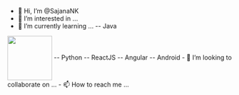- 👋 Hi, I’m @SajanaNK
- 👀 I’m interested in ...
- 🌱 I’m currently learning ...
-- Java
<img align="center" src="https://icons8.com/icon/FRRACRKRsw2s/java" height="100" />
-- Python
-- ReactJS
-- Angular
-- Android
- 💞️ I’m looking to collaborate on ...
- 📫 How to reach me ...

<!---
SajanaNK/SajanaNK is a ✨ special ✨ repository because its `README.md` (this file) appears on your GitHub profile.
You can click the Preview link to take a look at your changes.
--->
